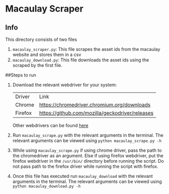 # Macaulay Scraper
## Info
This directory consists of two files

1. `macaulay_scraper.py`: This file scrapes the asset ids from the macaulay website and stores them in a csv
2. `macaulay_download.py`: This file downloads the asset ids using the scraped by the first file.

##Steps to run
1. Download the relevant webdriver for your system:
   <table>
   <tr>
   <td>Driver</td>
   <td>Link</td>
   </tr>
   <tr>
   <td>Chrome</td>
   <td><a href="https://chromedriver.chromium.org/downloads">https://chromedriver.chromium.org/downloads</a></td>
   </tr>
   <tr>
   <td>Firefox</td>
   <td><a href="https://github.com/mozilla/geckodriver/releases">https://github.com/mozilla/geckodriver/releases</a> </td>
   </tr>
   </table>
   Other webdrivers can be found <a href="https://selenium-python.readthedocs.io/installation.html">here</a>
   
2. Run `macaulay_scrape.py` with the relevant arguments in the terminal. The relevant arguments can be viewed using
   `python macaulay_scrape.py -h`

3. While using `macaulay_scrape.py` if using chrome driver, pass the path to the
chromedriver as an argument. Else if using firefox webdriver, put the firefox webdriver in the `/usr/bin/` directory before running the script.
Do not pass path to the firefox driver while running the script with firefox.

4. Once this file has executed run `macaulay_download` with the relevant arguments in the terminal.
   The relevant arguments can be viewed using `python macaulay_download.py -h`
   
  